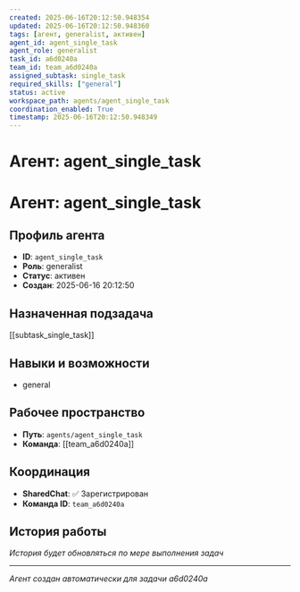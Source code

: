```yaml
---
created: 2025-06-16T20:12:50.948354
updated: 2025-06-16T20:12:50.948360
tags: [агент, generalist, активен]
agent_id: agent_single_task
agent_role: generalist
task_id: a6d0240a
team_id: team_a6d0240a
assigned_subtask: single_task
required_skills: ["general"]
status: active
workspace_path: agents/agent_single_task
coordination_enabled: True
timestamp: 2025-06-16T20:12:50.948349
---
```


# Агент: agent_single_task

# Агент: agent_single_task

## Профиль агента

- **ID**: `agent_single_task`
- **Роль**: generalist
- **Статус**: активен
- **Создан**: 2025-06-16 20:12:50

## Назначенная подзадача

[[subtask_single_task]]

## Навыки и возможности

- general

## Рабочее пространство

- **Путь**: `agents/agent_single_task`
- **Команда**: [[team_a6d0240a]]

## Координация

- **SharedChat**: ✅ Зарегистрирован
- **Команда ID**: `team_a6d0240a`

## История работы

*История будет обновляться по мере выполнения задач*

---
*Агент создан автоматически для задачи a6d0240a*
